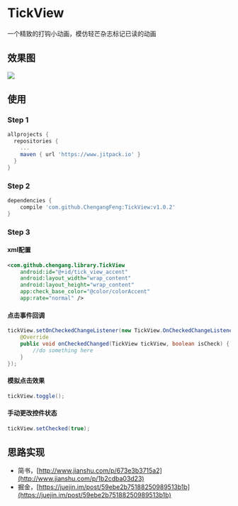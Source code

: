 # TickView
一个精致的打钩小动画，模仿轻芒杂志标记已读的动画


## 效果图
![](https://github.com/ChengangFeng/TickView/blob/master/art/tick_view_animation.gif)

## 使用

### Step 1
``` gradle
allprojects {
  repositories {
    ...
    maven { url 'https://www.jitpack.io' }
  }
}
```

### Step 2
``` gradle
dependencies {
    compile 'com.github.ChengangFeng:TickView:v1.0.2'
}
```

### Step 3

#### xml配置
``` xml
<com.github.chengang.library.TickView
    android:id="@+id/tick_view_accent"
    android:layout_width="wrap_content"
    android:layout_height="wrap_content"
    app:check_base_color="@color/colorAccent"
    app:rate="normal" />
```

#### 点击事件回调
``` java
tickView.setOnCheckedChangeListener(new TickView.OnCheckedChangeListener() {
    @Override
    public void onCheckedChanged(TickView tickView, boolean isCheck) {
        //do something here
    }
});
```

#### 模拟点击效果
``` java
tickView.toggle();
```

#### 手动更改控件状态
``` java
tickView.setChecked(true);
```

## 思路实现
* 简书，[http://www.jianshu.com/p/673e3b3715a2](http://www.jianshu.com/p/1b2cdba03d23)
* 掘金，[https://juejin.im/post/59ebe2b75188250989513b1b](https://juejin.im/post/59ebe2b75188250989513b1b)
